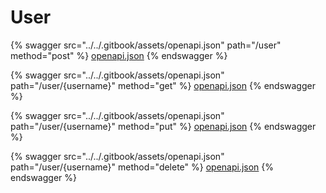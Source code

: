 # User

{% swagger src="../../.gitbook/assets/openapi.json" path="/user" method="post" %}
[openapi.json](../../.gitbook/assets/openapi.json)
{% endswagger %}

{% swagger src="../../.gitbook/assets/openapi.json" path="/user/{username}" method="get" %}
[openapi.json](../../.gitbook/assets/openapi.json)
{% endswagger %}

{% swagger src="../../.gitbook/assets/openapi.json" path="/user/{username}" method="put" %}
[openapi.json](../../.gitbook/assets/openapi.json)
{% endswagger %}

{% swagger src="../../.gitbook/assets/openapi.json" path="/user/{username}" method="delete" %}
[openapi.json](../../.gitbook/assets/openapi.json)
{% endswagger %}
